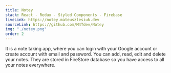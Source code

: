 ```yaml
---
title: Notey
stack: React - Redux - Styled Components - Firebase
liveLink: https://notey.mateuszlesiuk.dev
sourceLink: https://github.com/M4Tdev/Notey
img: "./notey.png"
order: 2
---
```


It is a note taking app, where you can login with your Google account or create account with email and password. You can add, read, edit and delete your notes. They are stored in FireStore database so you have access to all your notes everywhere.